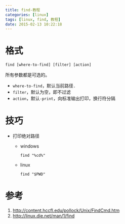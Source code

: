 ```yaml
---
title: find-教程
categories: [linux]
tags: [linux, find, 教程]
date: 2015-02-13 10:22:18
---
```


# 格式

    find [where-to-find] [filter] [action]

所有参数都是可选的。

-   `where-to-find`，默认当前路径`.`
-   `filter`，默认为空，即不过滤
-   `action`，默认`-print`，向标准输出打印，换行符分隔

# 技巧

-   打印绝对路径

    -   windows

            find "%cd%"

    -   linux

            find "$PWD"


# 参考

1.  <http://content.hccfl.edu/pollock/Unix/FindCmd.htm>
1.  <http://linux.die.net/man/1/find>
